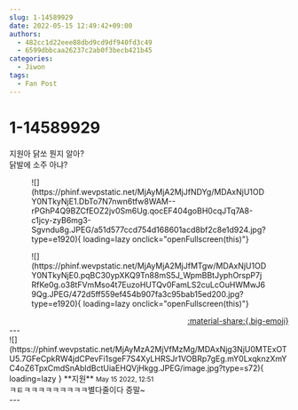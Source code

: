 ```yaml
---
slug: 1-14589929
date: 2022-05-15 12:49:42+09:00
authors:
  - 482cc1d22eee88dbd9cd9df940fd3c49
  - 6599dbbcaa26237c2ab0f3becb421b45
categories:
  - Jiwon
tags:
  - Fan Post
---
```


# 1-14589929

<div class="post-container" markdown="1">
<div class="content-container md-sidebar__scrollwrap" markdown="1">

지원아 닭쏘 뭔지 알아?<br>닭발에 소주 아냐?
<figure markdown="1">
![](https://phinf.wevpstatic.net/MjAyMjA2MjJfNDYg/MDAxNjU1ODY0NTkyNjE1.DbTo7N7nwn6tfw8WAM--rPGhP4Q9BZCfEOZ2jv0Sm6Ug.qocEF404goBH0cqJTq7A8-c1jcy-zyB6mg3-Sgvndu8g.JPEG/a51d577ccd754d168601acd8bf2c8e1d924.jpg?type=e1920){ loading=lazy onclick="openFullscreen(this)"}
</figure>

<figure markdown="1">
![](https://phinf.wevpstatic.net/MjAyMjA2MjJfMTgw/MDAxNjU1ODY0NTkyNjE0.pqBC30ypXKQ9Tn88mS5J_WpmBBtJyphOrspP7jRfKe0g.o38tFVmMso4t7EuzoHUTQv0FamLS2cuLcOuHWMwJ69Qg.JPEG/472d5ff559ef454b907fa3c95bab15ed200.jpg?type=e1920){ loading=lazy onclick="openFullscreen(this)"}
</figure>


</div>
</div>

<div style="text-align: right;" markdown="1">
<a href="https://weverse.io/fromis9/fanpost/1-14589929" style="text-align: right;">:material-share:{.big-emoji}</a>
</div>
---

<div class="comments-container md-sidebar__scrollwrap" markdown="1">
<div class="comment" markdown="1">
<div class='id-container' markdown="1">
![](https://phinf.wevpstatic.net/MjAyMzA2MjVfMzMg/MDAxNjg3NjU0MTExOTU5.7GFeCpkRW4jdCPevFi1sgeF7S4XyLHRSJr1VOBRp7gEg.mY0LxqknzXmYC4oZ6TpxCmdSnAbldBctUiaEHQVjHkgg.JPEG/image.jpg?type=s72){ loading=lazy }
**<span class="artist">지원</span>** <small>May 15 2022, 12:51</small><br>
</div>
<div class='comment-body' markdown="1">
ㅋㅌㅋㅋㅋㅋㅋㅋㅋㅋㅋ별다줄이다 증말~
</div>
</div>
</div>
---
